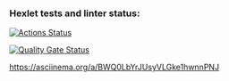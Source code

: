 ### Hexlet tests and linter status:
[![Actions Status](https://github.com/AnaMirSia/frontend-project-46/actions/workflows/hexlet-check.yml/badge.svg)](https://github.com/AnaMirSia/frontend-project-46/actions)

[![Quality Gate Status](https://sonarcloud.io/api/project_badges/measure?project=AnaMirSia_frontend-project-46&metric=alert_status)](https://sonarcloud.io/summary/new_code?id=AnaMirSia_frontend-project-46)

https://asciinema.org/a/BWQ0LbYrJUsyVLGke1hwnnPNJ